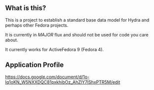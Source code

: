 ## What is this?

This is a project to establish a standard base data model for Hydra and perhaps other Fedora projects.

It is currently in _MAJOR_ flux and should not be used for code you care about.

It currently works for ActiveFedora 9 (Fedora 4).

## Application Profile
https://docs.google.com/document/d/1o-Iq1oKN_W5NXXDQC81pxkhibOz_AhZlY7IShxPTR5M/edit
